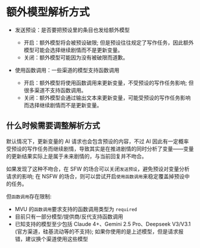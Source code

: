 # 额外模型解析方式

- 发送预设：是否要把预设里的条目也发给额外模型
    - 开启：额外模型将会被预设破限; 但是预设往往规定了写作任务，因此额外模型可能会选择继续剧情而不是更新变量。
    - 关闭：额外模型可能因为没有被破限而道歉。

- 使用函数调用：一些渠道的模型支持函数调用
    - 开启：额外模型将使用函数调用来更新变量，不受预设的写作任务影响; 但很多渠道不支持函数调用。
    - 关闭：额外模型会通过输出文本来更新变量，可能受预设的写作任务影响而选择继续剧情而不是更新变量。

## 什么时候需要调整解析方式

默认情况下，更新变量的 AI 请求也会包含预设的内容，不过 AI 因此有一定概率受预设的写作任务而继续剧情，导致其实是在推进剧情的同时分析了变量——变量的更新结果实际上是属于未来剧情的，与当前回复并不吻合。

如果发现了这种不吻合，在 SFW 的场合可以关闭`发送预设`，避免预设对变量分析请求的影响; 在 NSFW 的场合，则可以尝试开启`使用函数调用`来稳定覆盖掉预设中的任务。

但`函数调用`存在限制:

- MVU 的`函数调用`要求支持的函数调用类型为 `required`
- 目前只有一部分模型/提供商/反代支持函数调用
- 已知支持的模型至少包括 Claude 4+、Gemini 2.5 Pro、Deepseek V3/V3.1
  (官方渠道，硅基流动等的不支持); 如果你使用的是上述模型，但是请求报错，建议换个渠道使用这些模型
